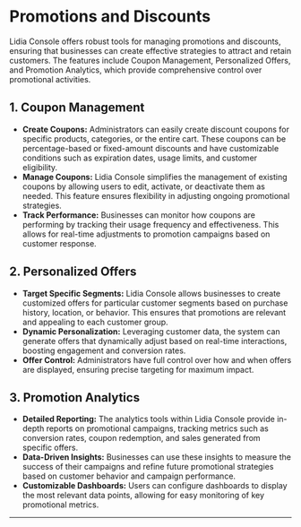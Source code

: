 # Promotions and Discounts



Lidia Console offers robust tools for managing promotions and discounts, ensuring that businesses can create effective strategies to attract and retain customers. The features include Coupon Management, Personalized Offers, and Promotion Analytics, which provide comprehensive control over promotional activities.

## **1. Coupon Management**

* **Create Coupons:** Administrators can easily create discount coupons for specific products, categories, or the entire cart. These coupons can be percentage-based or fixed-amount discounts and have customizable conditions such as expiration dates, usage limits, and customer eligibility.
* **Manage Coupons:** Lidia Console simplifies the management of existing coupons by allowing users to edit, activate, or deactivate them as needed. This feature ensures flexibility in adjusting ongoing promotional strategies.
* **Track Performance:** Businesses can monitor how coupons are performing by tracking their usage frequency and effectiveness. This allows for real-time adjustments to promotion campaigns based on customer response.

## **2. Personalized Offers**

* **Target Specific Segments:** Lidia Console allows businesses to create customized offers for particular customer segments based on purchase history, location, or behavior. This ensures that promotions are relevant and appealing to each customer group.
* **Dynamic Personalization:** Leveraging customer data, the system can generate offers that dynamically adjust based on real-time interactions, boosting engagement and conversion rates.
* **Offer Control:** Administrators have full control over how and when offers are displayed, ensuring precise targeting for maximum impact.

## **3. Promotion Analytics**

* **Detailed Reporting:** The analytics tools within Lidia Console provide in-depth reports on promotional campaigns, tracking metrics such as conversion rates, coupon redemption, and sales generated from specific offers.
* **Data-Driven Insights:** Businesses can use these insights to measure the success of their campaigns and refine future promotional strategies based on customer behavior and campaign performance.
* **Customizable Dashboards:** Users can configure dashboards to display the most relevant data points, allowing for easy monitoring of key promotional metrics.

***

